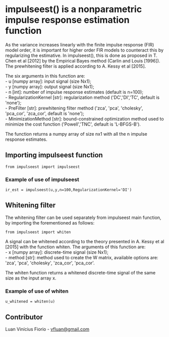 # impulseest() is a nonparametric impulse response estimation function

As the variance increases linearly with the finite impulse response (FIR) model order, it is important for higher order FIR models to counteract this by regularizing the estimative. In impulseest(), this is done as proposed in T. Chen et al [2012] by the Empirical Bayes method (Carlin and Louis [1996]). The prewhitening filter is applied according to A. Kessy et al [2015].

The six arguments in this function are: <br />
    - u [numpy array]: input signal (size Nx1); <br />
    - y [numpy array]: output signal (size Nx1); <br />
    - n [int]: number of impulse response estimates (default is n=100); <br />
    - RegularizationKernel [str]: regularization method ('DC','DI','TC', default is 'none'); <br />
    - PreFilter [str]: prewhitening filter method ('zca', 'pca', 'cholesky', 'pca_cor', 'zca_cor', default is 'none'); <br />
    - MinimizationMethod [str]: bound-constrained optimization method used to minimize the cost function ('Powell','TNC', default is 'L-BFGS-B').

The function returns a numpy array of size nx1 with all the n impulse response estimates.

## Importing impulseest function

```
from impulseest import impulseest
```

### Example of use of impulseest

```
ir_est = impulseest(u,y,n=100,RegularizationKernel='DI')
```

## Whitening filter

The whitening filter can be used separately from impulseest main function, by importing the forementioned as follows:

```
from impulseest import whiten
```

A signal can be whitened according to the theory presented in A. Kessy et al [2015] with the function whiten. The arguments of this function are:<br />
    - x [numpy array]: discrete-time signal (size Nx1);<br />
    - method [str]: method used to create the W matrix, available options
    are: 'zca', 'pca', 'cholesky', 'zca_cor', 'pca_cor'.

The whiten function returns a whitened discrete-time signal of the same size as the input array x.

### Example of use of whiten

```
u_whitened = whiten(u)
```

## Contributor

Luan Vinícius Fiorio - vfluan@gmail.com